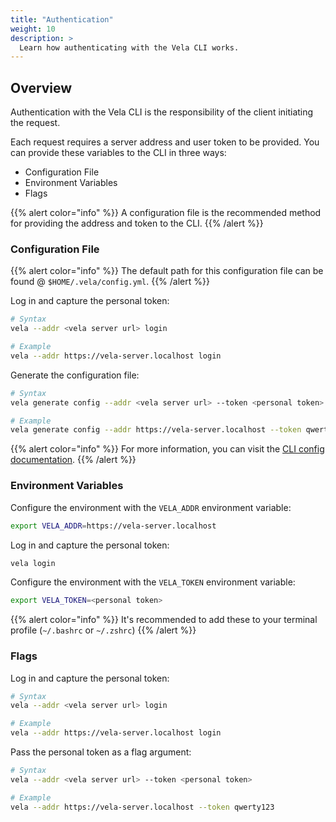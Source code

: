 ```yaml
---
title: "Authentication"
weight: 10
description: >
  Learn how authenticating with the Vela CLI works.
---
```


## Overview

Authentication with the Vela CLI is the responsibility of the client initiating the request.

Each request requires a server address and user token to be provided. You can provide these variables to the CLI in three ways:

- Configuration File
- Environment Variables
- Flags

{{% alert color="info" %}}
A configuration file is the recommended method for providing the address and token to the CLI.
{{% /alert %}}

### Configuration File

{{% alert color="info" %}}
The default path for this configuration file can be found @ `$HOME/.vela/config.yml`.
{{% /alert %}}

Log in and capture the personal token:

```sh
# Syntax
vela --addr <vela server url> login

# Example
vela --addr https://vela-server.localhost login
```

Generate the configuration file:

```sh
# Syntax
vela generate config --addr <vela server url> --token <personal token>

# Example
vela generate config --addr https://vela-server.localhost --token qwerty123
```

{{% alert color="info" %}}
For more information, you can visit the [CLI config documentation](/docs/cli/config).
{{% /alert %}}

### Environment Variables

Configure the environment with the `VELA_ADDR` environment variable:

```sh
export VELA_ADDR=https://vela-server.localhost
```

Log in and capture the personal token:

```sh
vela login
```

Configure the environment with the `VELA_TOKEN` environment variable:

```sh
export VELA_TOKEN=<personal token>
```

{{% alert color="info" %}}
It's recommended to add these to your terminal profile (`~/.bashrc` or `~/.zshrc`)
{{% /alert %}}

### Flags

Log in and capture the personal token:

```sh
# Syntax
vela --addr <vela server url> login

# Example
vela --addr https://vela-server.localhost login
```

Pass the personal token as a flag argument:

```sh
# Syntax
vela --addr <vela server url> --token <personal token>

# Example
vela --addr https://vela-server.localhost --token qwerty123
```
